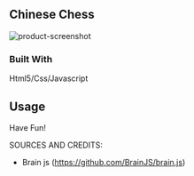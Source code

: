<!-- ABOUT THE PROJECT -->
## Chinese Chess

![product-screenshot](https://github.com/XiaoSanchez/Chinese_Chess/blob/main/img/ScreenShot.jpeg)

### Built With

Html5/Css/Javascript

## Usage

Have Fun!

SOURCES AND CREDITS:
 - Brain js (https://github.com/BrainJS/brain.js)